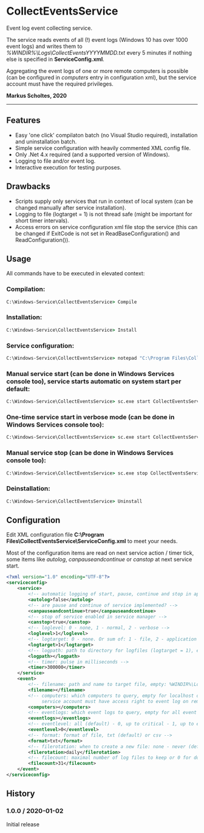 # CollectEventsService
Event log event collecting service.

The service reads events of all (!) event logs (Windows 10 has over 1000 event logs) and writes them to *%WINDIR%\Logs\CollectEventsYYYYMMDD.txt* every 5 minutes if nothing else is specified in **ServiceConfig.xml**.  

Aggregating the event logs of one or more remote computers is possible (can be configured in *computers* entry in configuration xml), but the service account must have the required privileges.

**Markus Scholtes, 2020**

***

## Features
* Easy 'one click' compilaton batch (no Visual Studio required), installation and uninstallation batch.
* Simple service configuration with heavily commented XML config file.
* Only .Net 4.x required (and a supported version of Windows).
* Logging to file and/or event log.
* Interactive execution for testing purposes.

## Drawbacks

* Scripts supply only services that run in context of local system (can be changed manually after service installation).
* Logging to file (logtarget = 1) is not thread safe (might be important for short timer intervals).
* Access errors on service configuration xml file stop the service (this can be changed if ExitCode is not set in ReadBaseConfiguration() and ReadConfiguration()).

## Usage
All commands have to be executed in elevated context:

### Compilation:
```cmd
C:\Windows-Service\CollectEventsService> Compile
```

### Installation:
```cmd
C:\Windows-Service\CollectEventsService> Install
```

### Service configuration:
```cmd
C:\Windows-Service\CollectEventsService> notepad "C:\Program Files\CollectEventsService\ServiceConfig.xml"
```

### Manual service start (can be done in Windows Services console too), service starts automatic on system start per default:
```cmd
C:\Windows-Service\CollectEventsService> sc.exe start CollectEventsService
```

### One-time service start in verbose mode (can be done in Windows Services console too):
```cmd
C:\Windows-Service\CollectEventsService> sc.exe start CollectEventsService VERBOSE
```

### Manual service stop (can be done in Windows Services console too):
```cmd
C:\Windows-Service\CollectEventsService> sc.exe stop CollectEventsService
```

### Deinstallation:
```cmd
C:\Windows-Service\CollectEventsService> Uninstall
```

## Configuration
Edit XML configuration file **C:\Program Files\CollectEventsService\ServiceConfig.xml** to meet your needs.

Most of the configuration items are read on next service action / timer tick, some items like *autolog*, *canpauseandcontinue* or *canstop* at next service start.

```xml
<?xml version="1.0" encoding="UTF-8"?>
<serviceconfig>
	<service>
		<!-- automatic logging of start, pause, continue and stop in application eventlog? -->
		<autolog>false</autolog>
		<!-- are pause and continue of service implemented? -->
		<canpauseandcontinue>true</canpauseandcontinue>
		<!-- stop of service enabled in service manager -->
		<canstop>true</canstop>
		<!-- loglevel: 0 - none, 1 - normal, 2 - verbose -->
		<loglevel>1</loglevel>
		<!-- logtarget: 0 - none. Or sum of: 1 - file, 2 - application log, 4 - console (only for interactive mode) -->
		<logtarget>1</logtarget>
		<!-- logpath: path to directory for logfiles (logtarget = 1), empty: %WINDIR%\Logs\Service -->
		<logpath></logpath>
		<!-- timer: pulse in milliseconds -->
		<timer>300000</timer>
	</service>
	<event>
		<!-- filename: path and name to target file, empty: %WINDIR%\Logs\CollectedEvents.txt or %WINDIR%\Logs\CollectedEvents.csv (depending on format) -->
		<filename></filename>
		<!-- computers: which computers to query, empty for localhost or comma separated list of computer names. Specify localhost for local machine 
		     service account must have access right to event log on remote machine -->
		<computers></computers>
		<!-- eventlogs: which event logs to query, empty for all event logs or comma separated list of log names -->
		<eventlogs></eventlogs>
		<!-- eventlevel: all (default) - 0, up to critical - 1, up to error - 2, up to warning- 3, up to informational - 4, up to verbose - 5 -->
		<eventlevel>0</eventlevel>
		<!-- format: format of file, txt (default) or csv -->
		<format>txt</format>
		<!-- filerotation: when to create a new file: none - never (default), hourly - every hour, daily - every day, monthly - every month, (size in integer) - when (size in integer) in KB is reached -->
		<filerotation>daily</filerotation>
		<!-- filecount: maximal number of log files to keep or 0 for don't check (default) -->
		<filecount>31</filecount>
	</event>
</serviceconfig>
```

## History

### 1.0.0 / 2020-01-02
Initial release
